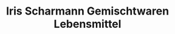 ---
title: "Iris Scharmann Gemischtwaren Lebensmittel"
url: /feldatal/iris-scharmann-gemischtwaren-lebensmittel-helpershainer-strasse/
shop: Lebensmittel
---